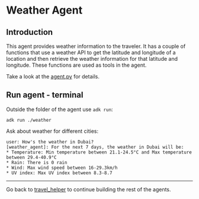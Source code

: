 # Weather Agent

## Introduction

This agent provides weather information to the traveler. It has a couple of functions that use a weather API to get the
latitude and longitude of a location and then retrieve the weather information for that latitude and longitude. These
functions are used as tools in the agent.

Take a look at the [agent.py](agent.py) for details. 

## Run agent - terminal

Outside the folder of the agent use `adk run`:

```shell
adk run ./weather
```

Ask about weather for different cities:

```shell
user: How's the weather in Dubai?
[weather_agent]: For the next 7 days, the weather in Dubai will be:
* Temperature: Min temperature between 21.1-24.5°C and Max temperature between 29.4-40.9°C
* Rain: There is 0 rain
* Wind: Max wind speed between 16-29.3km/h
* UV index: Max UV index between 8.3-8.7
```

---

Go back to [travel_helper](../../README.md) to continue building the rest of the agents.